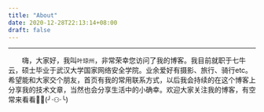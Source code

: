 ```yaml
---
title: "About"
date: 2020-12-28T22:13:14+08:00
draft: false
---
```


---

　　嗨，大家好，我叫`叶琼州`，非常荣幸您访问了我的博客。我目前就职于七牛云，硕士毕业于武汉大学国家网络安全学院。业余爱好有摄影、旅行、骑行etc。希望能和大家交个朋友，首页有我的常用联系方式，以后我会持续的在这个博客上分享我的技术文章，当然也会分享生活中的小确幸。欢迎大家关注我的博客，有空常来看看:new_moon_with_face::full_moon_with_face:(╯·⚇·╰)
